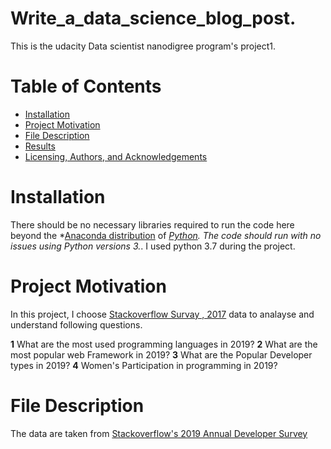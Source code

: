 # Write_a_data_science_blog_post.
This is the udacity Data scientist nanodigree program's project1.

# Table of Contents
* [Installation](#installation)
* [Project Motivation](#project-motivation)
* [File Description](#file-description )
* [Results]()
* [Licensing, Authors, and Acknowledgements]()

# Installation
There should be no necessary libraries required to run the code here beyond the *[Anaconda distribution](https://www.anaconda.com/distribution/) of *[Python](https://www.python.org/downloads/). The code should run with no issues using Python versions 3.*. I used python 3.7 during the project.

# Project Motivation
In this project, I choose [Stackoverflow Survay , 2017](https://www.kaggle.com/stackoverflow/so-survey-2017) data to analayse and understand following questions.

**1** What are the most used programming languages in 2019?
**2** What are the most popular web Framework in 2019? 
**3** What are the Popular Developer types in 2019? 
**4** Women's Participation in programming in 2019?

# File Description
The data are taken from [Stackoverflow's 2019 Annual Developer Survey](https://insights.stackoverflow.com/survey)